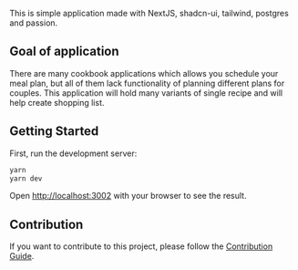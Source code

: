 This is simple application made with NextJS, shadcn-ui, tailwind, postgres and passion.

## Goal of application

There are many cookbook applications which allows you schedule your meal plan, but all of them lack functionality of planning different plans for couples. This application will hold many variants of single recipe and will help create shopping list.

## Getting Started

First, run the development server:

```bash
yarn
yarn dev
```

Open [http://localhost:3002](http://localhost:3002) with your browser to see the result.

## Contribution

If you want to contribute to this project, please follow the [Contribution Guide](CONTRIBUTING.md).
